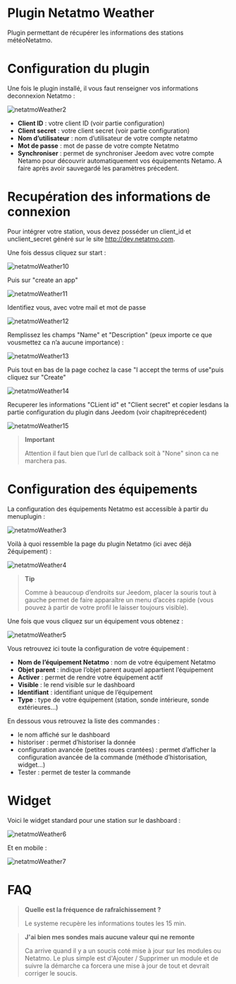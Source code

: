 # Plugin Netatmo Weather

Plugin permettant de récupérer les informations des stations météoNetatmo.

# Configuration du plugin

Une fois le plugin installé, il vous faut renseigner vos informations deconnexion Netatmo :

![netatmoWeather2](../images/netatmoWeather2.png)

-   **Client ID** : votre client ID (voir partie configuration)
-   **Client secret** : votre client secret (voir partie configuration)
-   **Nom d’utilisateur** : nom d’utilisateur de votre compte netatmo
-   **Mot de passe** : mot de passe de votre compte Netatmo
-   **Synchroniser** : permet de synchroniser Jeedom avec votre compte Netamo pour découvrir automatiquement vos équipements Netamo. A faire après avoir sauvegardé les paramètres précedent.

# Recupération des informations de connexion

Pour intégrer votre station, vous devez posséder un client\_id et unclient\_secret généré sur le site <http://dev.netatmo.com>.

Une fois dessus cliquez sur start :

![netatmoWeather10](../images/netatmoWeather10.png)

Puis sur "create an app"

![netatmoWeather11](../images/netatmoWeather11.png)

Identifiez vous, avec votre mail et mot de passe

![netatmoWeather12](../images/netatmoWeather12.png)

Remplissez les champs "Name" et "Description" (peux importe ce que vousmettez ca n’a aucune importance) :

![netatmoWeather13](../images/netatmoWeather13.png)

Puis tout en bas de la page cochez la case "I accept the terms of use"puis cliquez sur "Create"

![netatmoWeather14](../images/netatmoWeather14.png)

Recuperer les informations "CLient id" et "Client secret" et copier lesdans la partie configuration du plugin dans Jeedom (voir chapitreprécedent)

![netatmoWeather15](../images/netatmoWeather15.png)

> **Important**
>
> Attention il faut bien que l’url de callback soit à "None" sinon ca ne marchera pas.

# Configuration des équipements

La configuration des équipements Netatmo est accessible à partir du menuplugin :

![netatmoWeather3](../images/netatmoWeather3.png)

Voilà à quoi ressemble la page du plugin Netatmo (ici avec déjà 2équipement) :

![netatmoWeather4](../images/netatmoWeather4.png)

> **Tip**
>
> Comme à beaucoup d’endroits sur Jeedom, placer la souris tout à gauche permet de faire apparaître un menu d’accès rapide (vous pouvez à partir de votre profil le laisser toujours visible).

Une fois que vous cliquez sur un équipement vous obtenez :

![netatmoWeather5](../images/netatmoWeather5.png)

Vous retrouvez ici toute la configuration de votre équipement :

-   **Nom de l’équipement Netatmo** : nom de votre équipement Netatmo
-   **Objet parent** : indique l’objet parent auquel appartient l’équipement
-   **Activer** : permet de rendre votre équipement actif
-   **Visible** : le rend visible sur le dashboard
-   **Identifiant** : identifiant unique de l’équipement
-   **Type** : type de votre équipement (station, sonde intérieure, sonde extérieures…​)

En dessous vous retrouvez la liste des commandes :

-   le nom affiché sur le dashboard
-   historiser : permet d’historiser la donnée
-   configuration avancée (petites roues crantées) : permet d’afficher la configuration avancée de la commande (méthode d’historisation, widget…​)
-   Tester : permet de tester la commande

# Widget

Voici le widget standard pour une station sur le dashboard :

![netatmoWeather6](../images/netatmoWeather6.png)

Et en mobile :

![netatmoWeather7](../images/netatmoWeather7.png)

# FAQ

>**Quelle est la fréquence de rafraîchissement ?**
>
>Le systeme recupère les informations toutes les 15 min.

>**J'ai bien mes sondes mais aucune valeur qui ne remonte**
>
>Ca arrive quand il y a un soucis coté mise à jour sur les modules ou Netatmo. Le plus simple est d'Ajouter / Supprimer un module et de suivre la démarche ca forcera une mise à jour de tout et devrait corriger le soucis.
